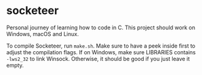 # socketeer
 Personal journey of learning how to code in C.
 This project should work on Windows, macOS and Linux.

 To compile Socketeer, run ```make.sh```. Make sure to have a peek inside first to adjust the compilation flags. 
 If on Windows, make sure LIBRARIES contains ```-lws2_32``` to link Winsock.
 Otherwise, it should be good if you just leave it empty.